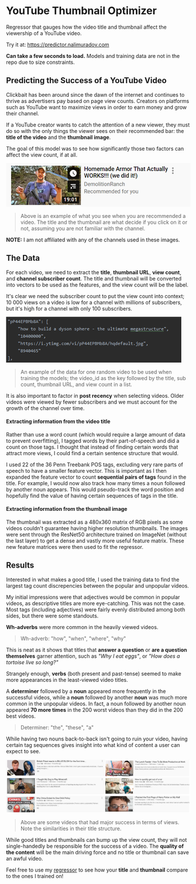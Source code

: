 # YouTube Thumbnail Optimizer

Regressor that gauges how the video title and thumbnail affect the viewership of a YouTube video.

Try it at: https://predictor.nalimuradov.com

**Can take a few seconds to load.**
Models and training data are not in the repo due to size constraints.

##  Predicting the Success of a YouTube Video

Clickbait has been around since the dawn of the internet and continues to thrive as advertisers pay based on page view counts. Creators on platforms such as YouTube want to maximize views in order to earn money and grow their channel. 

If a YouTube creator wants to catch the attention of a new viewer, they must do so with the only things the viewer sees on their recommended bar: the **title of the video** and the **thumbnail image**. 

The goal of this model was to see how significantly those two factors can affect the view count, if at all.

![alt text](https://github.com/nalimuradov/Video-View-Predictor/blob/master/images/sample_video.png "Sample recommended video")

>Above is an example of what you see when you are recommended a video. The title and the thumbnail are what decide if you click on it or not, assuming you are not familiar with the channel.

**NOTE:** I am not affiliated with any of the channels used in these images.



## The Data

For each video, we need to extract the **title**, **thumbnail URL**, **view count**, and **channel subscriber count**.
The title and thumbnail will be converted into vectors to be used as the features, and the view count will be the label. 

It's clear we need the subscriber count to put the view count into context; 10 000 views on a video is low for a channel with millions of subscribers, but it's high for a channel with only 100 subscribers. 

![alt text](https://github.com/nalimuradov/Video-View-Predictor/blob/master/images/sample_data.png "Sample data for a video")

>An example of the data for one random video to be used when training the models; the video_id as the key followed by the title, sub count, thumbnail URL, and view count in a list.

It is also important to factor in **post recency** when selecting videos. Older videos were viewed by fewer subscribers and we must account for the growth of the channel over time.

#### Extracting information from the video title

Rather than use a word count (which would require a large amount of data to prevent overfitting), I tagged words by their part-of-speech and did a count on those tags. I thought that instead of finding certain words that attract more views, I could find a certain sentence structure that would.

I used 22 of the 36 Penn Treebank POS tags, excluding very rare parts of speech to have a smaller feature vector. This is important as I then expanded the feature vector to count **sequential pairs of tags** found in the title. For example, I would now also track how many times a noun followed by another noun appears. This would pseudo-track the word position and hopefully find the value of having certain sequences of tags in the title.

#### Extracting information from the thumbnail image

The thumbnail was extracted as a 480x360 matrix of RGB pixels as some videos couldn't guarantee having higher resolution thumbnails. The images were sent through the ResNet50 architecture trained on ImageNet (without the last layer) to get a dense and vastly more useful feature matrix. These new feature matrices were then used to fit the regressor.



## Results

Interested in what makes a good title, I used the training data to find the largest tag count discrepencies between the popular and unpopular videos. 

My initial impressions were that adjectives would be common in popular videos, as descriptive titles are more eye-catching.
This was not the case. Most tags (including adjectives) were fairly evenly distributed among both sides, but there were some standouts.

**Wh-adverbs** were more common in the heavily viewed videos. 
> Wh-adverb: "how", "when", "where", "why"

This is neat as it shows that titles that **answer a question** or **are a question themselves** garner attention, such as *"Why I eat eggs"*, or *"How does a tortoise live so long?"*

Strangely enough, **verbs** (both present and past-tense) seemed to make more appearances in the least-viewed video titles.

A **determiner** followed by a **noun** appeared more frequently in the successful videos, while a **noun** followed by another **noun** was much more common in the unpopular videos. In fact, a noun followed by another noun appeared **70 more times** in the 200 worst videos than they did in the 200 best videos.

> Determiner: "the", "these", "a"

While having two nouns back-to-back isn't going to ruin your video, having certain tag sequences gives insight into what kind of content a user can expect to see. 

![alt text](https://github.com/nalimuradov/Video-View-Predictor/blob/master/images/successful_videos.png "Successful videos")
> Above are some videos that had major success in terms of views. Note the similarities in their title structure.

While good titles and thumbnails can bump up the view count, they will not single-handedly be responsible for the success of a video. The **quality of the content** will be the main driving force and no title or thumbnail can save an awful video.

Feel free to use my [regressor](https://predictor.nalimuradov.com) to see how your **title** and **thumbnail** compare to the ones I trained on!

